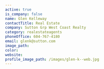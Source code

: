 ```yaml
---
active: true
is_company: false
name: Glen Kelleway
contactTitle: Real Estate
company: Sutton Grp West Coast Realty
category: realestateagents
phoneOffice: 604-767-4180
email: glenk@sutton.com
image_path:
color:
website:
profile_image_path: /images/glen-k--web.jpg
---
```



